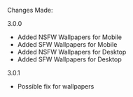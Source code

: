 Changes Made:

3.0.0
- Added NSFW Wallpapers for Mobile
- Added SFW Wallpapers for Mobile
- Added NSFW Wallpapers for Desktop
- Added SFW Wallpapers for Desktop

3.0.1
- Possible fix for wallpapers